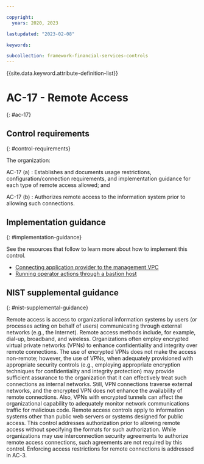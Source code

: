 ```yaml
---

copyright:
  years: 2020, 2023

lastupdated: "2023-02-08"

keywords:

subcollection: framework-financial-services-controls
---
```


{{site.data.keyword.attribute-definition-list}}

               
# AC-17 - Remote Access
{: #ac-17}

## Control requirements
{: #control-requirements}

The organization:

AC-17 (a)
    : Establishes and documents usage restrictions, configuration/connection requirements, and implementation guidance for each type of remote access allowed; and

AC-17 (b)
    : Authorizes remote access to the information system prior to allowing such connections.

## Implementation guidance
{: #implementation-guidance}

See the resources that follow to learn more about how to implement this control.

- [Connecting application provider to the management VPC](/docs/framework-financial-services?topic=framework-financial-services-vpc-architecture-connectivity-management)
- [Running operator actions through a bastion host](/docs/framework-financial-services?topic=framework-financial-services-vpc-architecture-connectivity-bastion)

## NIST supplemental guidance
{: #nist-supplemental-guidance}

Remote access is access to organizational information systems by users (or processes acting on behalf of users) communicating through external networks (e.g., the Internet). Remote access methods include, for example, dial-up, broadband, and wireless. Organizations often employ encrypted virtual private networks (VPNs) to enhance confidentiality and integrity over remote connections. The use of encrypted VPNs does not make the access non-remote; however, the use of VPNs, when adequately provisioned with appropriate security controls (e.g., employing appropriate encryption techniques for confidentiality and integrity protection) may provide sufficient assurance to the organization that it can effectively treat such connections as internal networks. Still, VPN connections traverse external networks, and the encrypted VPN does not enhance the availability of remote connections. Also, VPNs with encrypted tunnels can affect the organizational capability to adequately monitor network communications traffic for malicious code. Remote access controls apply to information systems other than public web servers or systems designed for public access. This control addresses authorization prior to allowing remote access without specifying the formats for such authorization. While organizations may use interconnection security agreements to authorize remote access connections, such agreements are not required by this control. Enforcing access restrictions for remote connections is addressed in AC-3.





